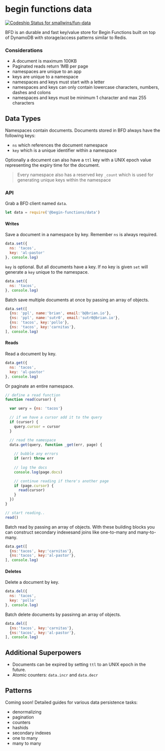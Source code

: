 # begin functions data

[ ![Codeship Status for smallwins/fun-data](https://app.codeship.com/projects/1f33e4b0-21ac-0136-c2d9-3a7e7af3da57/status?branch=master)](https://app.codeship.com/projects/285941)

BFD is an durable and fast key/value store for Begin Functions built on top of DynamoDB with storage/access patterns similar to Redis.

### Considerations

- A document is maximum 100KB
- Paginated reads return 1MB per page 
- namespaces are unique to an app
- keys are unique to a namespace
- namespaces and keys must start with a letter
- namespaces and keys can only contain lowercase characters, numbers, dashes and colons
- namespaces and keys must be minimum 1 character and max 255 characters

## Data Types

Namespaces contain documents. Documents stored in BFD always have the following keys:

- `ns` which references the document namespace 
- `key` which is a unique identifier within a namespace

Optionally a document can also have a `ttl` key with a UNIX epoch value representing the expiry time for the document.

> Every namespace also has a reserved key `_count` which is used for generating unique keys within the namespace

### API

Grab a BFD client named `data`.

```javascript
let data = require('@begin-functions/data')
```

#### Writes

Save a document in a namespace by key. Remember `ns` is always required.

```javascript
data.set({
  ns: 'tacos', 
  key: 'al-pastor'
}, console.log)
```

`key` is optional. But all documents have a key. If no key is given `set` will generate a `key` unique to the namespace. 

```javascript
data.set({
  ns: 'tacos', 
}, console.log)
```

Batch save multiple documents at once by passing an array of objects.

```javascript
data.set([
  {ns: 'ppl', name:'brian', email:'b@brian.io'},
  {ns: 'ppl', name:'sutr0', email:'sutr0@brian.io'},
  {ns: 'tacos', key:'pollo'},
  {ns: 'tacos', key:'carnitas'},
], console.log)
```

#### Reads

Read a document by key.

```javascript
data.get({
  ns: 'tacos', 
  key: 'al-pastor'
}, console.log)
```

Or paginate an entire namespace.

```javascript
// define a read function
function read(cursor) {

  var uery = {ns: 'tacos'}

  // if we have a cursor add it to the query
  if (cursor) {
    query.cursor = cursor
  }

  // read the namespace
  data.get(query, function _get(err, page) {
    
    // bubble any errors
    if (err) throw err
    
    // log the docs
    console.log(page.docs)

    // continue reading if there's another page
    if (page.cursor) {
      read(cursor)
    }
  })
}

// start reading..
read()
```

Batch read by passing an array of objects. With these building blocks you can construct secondary indexesand joins like one-to-many and many-to-many.

```javascript
data.get([
  {ns:'tacos', key:'carnitas'},
  {ns:'tacos', key:'al-pastor'},
], console.log)
```

#### Deletes

Delete a document by key.

```javascript
data.del({
  ns: 'tacos', 
  key: 'pollo'
}, console.log)
```

Batch delete documents by passinng an array of objects.

```javascript
data.del([
  {ns:'tacos', key:'carnitas'},
  {ns:'tacos', key:'al-pastor'},
], console.log)

```


## Additional Superpowers

- Documents can be expired by setting `ttl` to an UNIX epoch in the future.
- Atomic counters: `data.incr` and `data.decr`

## Patterns

Coming soon! Detailed guides for various data persistence tasks:

- denormalizing
- pagination
- counters
- hashids
- secondary indexes
- one to many
- many to many
